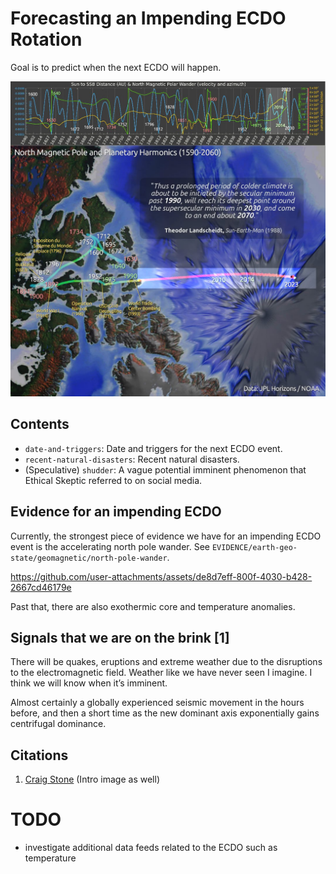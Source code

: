 # Forecasting an Impending ECDO Rotation

Goal is to predict when the next ECDO will happen.

![](img/landscheidt-rosetta.jpg)

## Contents

- `date-and-triggers`: Date and triggers for the next ECDO event.
- `recent-natural-disasters`: Recent natural disasters.
- (Speculative) `shudder`: A vague potential imminent phenomenon that Ethical Skeptic referred to on social media.

## Evidence for an impending ECDO

Currently, the strongest piece of evidence we have for an impending ECDO event is the accelerating north pole wander. See `EVIDENCE/earth-geo-state/geomagnetic/north-pole-wander`.

https://github.com/user-attachments/assets/de8d7eff-800f-4030-b428-2667cd46179e

Past that, there are also exothermic core and temperature anomalies.

## Signals that we are on the brink [1]

There will be quakes, eruptions and extreme weather due to the disruptions to the electromagnetic field. Weather like we have never seen I imagine. I think we will know when it’s imminent.

Almost certainly a globally experienced seismic movement in the hours before, and then a short time as the new dominant axis exponentially gains centrifugal dominance.

## Citations

1. [Craig Stone](https://nobulart.com) (Intro image as well)

# TODO

- investigate additional data feeds related to the ECDO such as temperature
